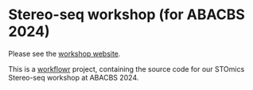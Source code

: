 # Stereo-seq workshop (for ABACBS 2024)

Please see the [workshop website](https://sagc-bioinformatics.github.io/abacbs2024_workshop/).

This is a [workflowr](https://github.com/workflowr/workflowr) project, containing the source code
for our STOmics Stereo-seq workshop at ABACBS 2024.

